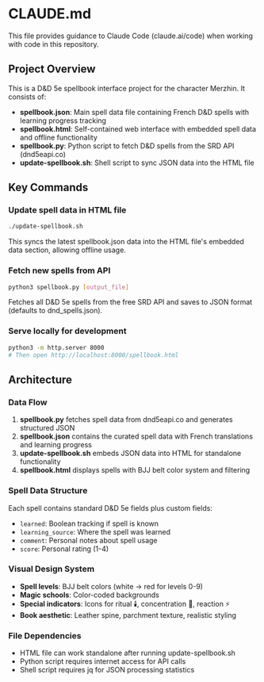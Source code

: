 # CLAUDE.md

This file provides guidance to Claude Code (claude.ai/code) when working with code in this repository.

## Project Overview

This is a D&D 5e spellbook interface project for the character Merzhin. It consists of:

- **spellbook.json**: Main spell data file containing French D&D spells with learning progress tracking
- **spellbook.html**: Self-contained web interface with embedded spell data and offline functionality
- **spellbook.py**: Python script to fetch D&D spells from the SRD API (dnd5eapi.co)
- **update-spellbook.sh**: Shell script to sync JSON data into the HTML file

## Key Commands

### Update spell data in HTML file
```bash
./update-spellbook.sh
```
This syncs the latest spellbook.json data into the HTML file's embedded data section, allowing offline usage.

### Fetch new spells from API
```bash
python3 spellbook.py [output_file]
```
Fetches all D&D 5e spells from the free SRD API and saves to JSON format (defaults to dnd_spells.json).

### Serve locally for development
```bash
python3 -m http.server 8000
# Then open http://localhost:8000/spellbook.html
```

## Architecture

### Data Flow
1. **spellbook.py** fetches spell data from dnd5eapi.co and generates structured JSON
2. **spellbook.json** contains the curated spell data with French translations and learning progress
3. **update-spellbook.sh** embeds JSON data into HTML for standalone functionality
4. **spellbook.html** displays spells with BJJ belt color system and filtering

### Spell Data Structure
Each spell contains standard D&D 5e fields plus custom fields:
- `learned`: Boolean tracking if spell is known
- `learning_source`: Where the spell was learned
- `comment`: Personal notes about spell usage
- `score`: Personal rating (1-4)

### Visual Design System
- **Spell levels**: BJJ belt colors (white → red for levels 0-9)
- **Magic schools**: Color-coded backgrounds
- **Special indicators**: Icons for ritual 🕯️, concentration 🧠, reaction ⚡
- **Book aesthetic**: Leather spine, parchment texture, realistic styling

### File Dependencies
- HTML file can work standalone after running update-spellbook.sh
- Python script requires internet access for API calls
- Shell script requires jq for JSON processing statistics
